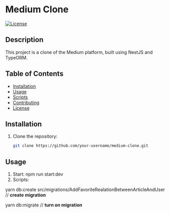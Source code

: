 # Medium Clone

[![License](https://img.shields.io/badge/license-UNLICENSED-red.svg)](LICENSE)

## Description

This project is a clone of the Medium platform, built using NestJS and TypeORM.

## Table of Contents

- [Installation](#installation)
- [Usage](#usage)
- [Scripts](#scripts)
- [Contributing](#contributing)
- [License](#license)

## Installation

1. Clone the repository:

   ```bash
   git clone https://github.com/your-username/medium-clone.git

## Usage
1. Start:
npm run start:dev
2. Scripts:

yarn db:create src/migrations/AddFavoriteRealationBetweenArticleAndUser // **create migration**

yarn db:migrate // **turn on migration**
